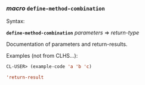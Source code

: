### <em>macro</em> <strong>`define-method-combination`</strong>

Syntax:

<strong>`define-method-combination`</strong> <em>parameters</em> => <em>return-type</em>

Documentation of parameters and return-results.

Examples (not from CLHS...):

```lisp
CL-USER> (example-code 'a 'b 'c)

'return-result
```
